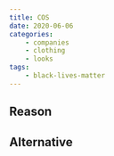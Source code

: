 ```yaml
---
title: COS
date: 2020-06-06
categories:
    - companies
    - clothing
    - looks
tags:
    - black-lives-matter
---
```


## Reason


## Alternative

